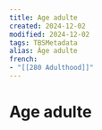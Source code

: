 ```yaml
---
title: Age adulte
created: 2024-12-02
modified: 2024-12-02
tags: TBSMetadata
alias: Âge adulte
french:
- "[[280 Adulthood]]"
---
```

# Age adulte

